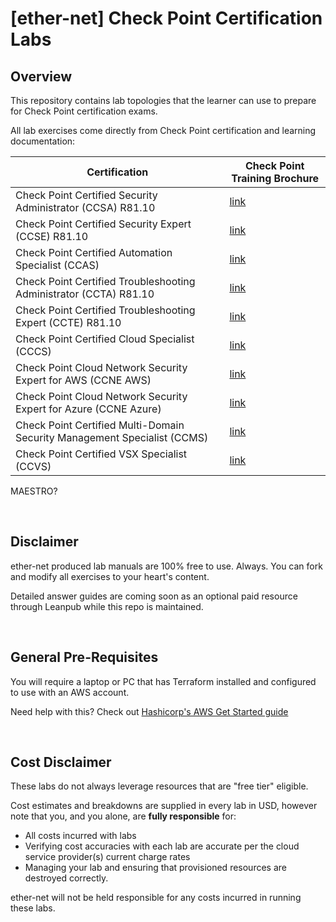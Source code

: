 # [ether-net] Check Point Certification Labs

## Overview

This repository contains lab topologies that the learner can use to prepare for Check Point certification exams.

All lab exercises come directly from Check Point certification and learning documentation:

| Certification  | Check Point Training Brochure |
|----------------|-----------------------------|
| Check Point Certified Security Administrator (CCSA) R81.10 | [link](https://www.checkpoint.com/downloads/training/CCSA_Overview_Flyer.pdf) |
| Check Point Certified Security Expert (CCSE) R81.10 | [link](https://www.checkpoint.com/downloads/training/CCSE_Overview_Flyer.pdf) |
| Check Point Certified Automation Specialist (CCAS) | [link](https://www.checkpoint.com/downloads/training/CCAS-R80-x-course-overview.pdf) |
| Check Point Certified Troubleshooting Administrator (CCTA) R81.10 | [link](https://www.checkpoint.com/downloads/training/DOC-Training-Data-Sheet-CCTA-R81.10-V1.0.pdf) |
| Check Point Certified Troubleshooting Expert (CCTE) R81.10 | [link](https://www.checkpoint.com/downloads/training/DOC-Training-Data-Sheet-CCTE-R81.10-V1.0.pdf) |
| Check Point Certified Cloud Specialist (CCCS) | [link](https://www.checkpoint.com/downloads/training/CCCS-R81-course-overview.pdf) |
| Check Point Cloud Network Security Expert for AWS (CCNE AWS) | [link](https://www.checkpoint.com/downloads/training/CNSE-AWS-R81-Course-Overview_Flyer.pdf) |
| Check Point Cloud Network Security Expert for Azure (CCNE Azure) | [link](https://www.checkpoint.com/downloads/training/CNSE-Azure-R81-Course-Overview_Flyer.pdf) |
| Check Point Certified Multi-Domain Security Management Specialist (CCMS) | [link](https://www.checkpoint.com/downloads/training/CCMS-R80-x-course-overview.pdf) |
| Check Point Certified VSX Specialist (CCVS) | [link](https://www.checkpoint.com/downloads/training/CCVS-R80-x-course-overview.pdf) | 

MAESTRO?

<br />

## Disclaimer

ether-net produced lab manuals are 100% free to use. Always. You can fork and modify all exercises to your heart's content.

Detailed answer guides are coming soon as an optional paid resource through Leanpub while this repo is maintained.

<br />

## General Pre-Requisites

You will require a laptop or PC that has Terraform installed and configured to use with an AWS account.

Need help with this? Check out [Hashicorp's AWS Get Started guide](https://learn.hashicorp.com/collections/terraform/aws-get-started)

<br />

## Cost Disclaimer

These labs do not always leverage resources that are "free tier" eligible.

Cost estimates and breakdowns are supplied in every lab in USD, however note that you, and you alone, are **fully responsible** for:
* All costs incurred with labs
* Verifying cost accuracies with each lab are accurate per the cloud service provider(s) current charge rates
* Managing your lab and ensuring that provisioned resources are destroyed correctly.

ether-net will not be held responsible for any costs incurred in running these labs.

<br />
